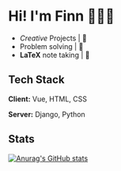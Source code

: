 
# Hi! I'm Finn 🧙🏼‍♂️

- *Creative* Projects | 🥼
- Problem solving | 👾
- **LaTeX** note taking | 📒


## Tech Stack

**Client:** Vue, HTML, CSS

**Server:** Django, Python

## Stats

[![Anurag's GitHub stats](https://github-readme-stats.vercel.app/api?username=finnh05)](https://github.com/anuraghazra/github-readme-stats)
